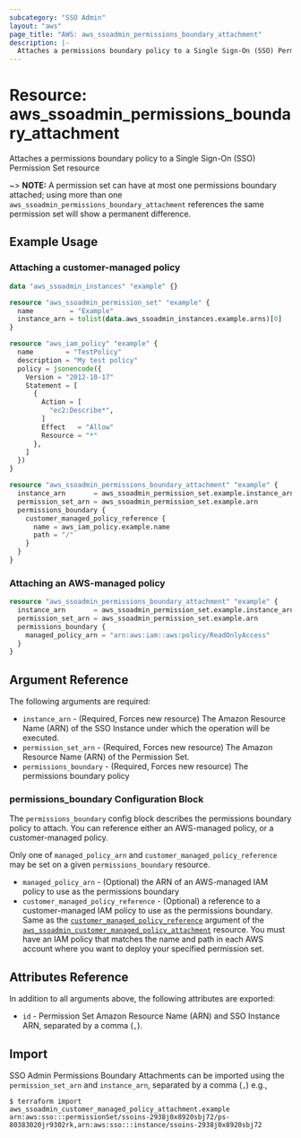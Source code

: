 ```yaml
---
subcategory: "SSO Admin"
layout: "aws"
page_title: "AWS: aws_ssoadmin_permissions_boundary_attachment"
description: |-
  Attaches a permissions boundary policy to a Single Sign-On (SSO) Permission Set resource
---
```


# Resource: aws_ssoadmin_permissions_boundary_attachment

Attaches a permissions boundary policy to a Single Sign-On (SSO) Permission Set resource

~> **NOTE:** A permission set can have at most one permissions boundary attached; using more than one `aws_ssoadmin_permissions_boundary_attachment` references the same permission set will show a permanent difference.

## Example Usage

### Attaching a customer-managed policy

```terraform
data "aws_ssoadmin_instances" "example" {}

resource "aws_ssoadmin_permission_set" "example" {
  name         = "Example"
  instance_arn = tolist(data.aws_ssoadmin_instances.example.arns)[0]
}

resource "aws_iam_policy" "example" {
  name        = "TestPolicy"
  description = "My test policy"
  policy = jsonencode({
    Version = "2012-10-17"
    Statement = [
      {
        Action = [
          "ec2:Describe*",
        ]
        Effect   = "Allow"
        Resource = "*"
      },
    ]
  })
}

resource "aws_ssoadmin_permissions_boundary_attachment" "example" {
  instance_arn       = aws_ssoadmin_permission_set.example.instance_arn
  permission_set_arn = aws_ssoadmin_permission_set.example.arn
  permissions_boundary {
    customer_managed_policy_reference {
      name = aws_iam_policy.example.name
      path = "/"
    }
  }
}

```

### Attaching an AWS-managed policy

```terraform
resource "aws_ssoadmin_permissions_boundary_attachment" "example" {
  instance_arn       = aws_ssoadmin_permission_set.example.instance_arn
  permission_set_arn = aws_ssoadmin_permission_set.example.arn
  permissions_boundary {
    managed_policy_arn = "arn:aws:iam::aws:policy/ReadOnlyAccess"
  }
}
```

## Argument Reference

The following arguments are required:

* `instance_arn` - (Required, Forces new resource) The Amazon Resource Name (ARN) of the SSO Instance under which the operation will be executed.
* `permission_set_arn` - (Required, Forces new resource) The Amazon Resource Name (ARN) of the Permission Set.
* `permissions_boundary` - (Required, Forces new resource) The permissions boundary policy 

### permissions_boundary Configuration Block

The `permissions_boundary` config block describes the permissions boundary policy to attach. You can reference either an AWS-managed policy, or a customer-managed policy.

Only one of `managed_policy_arn` and `customer_managed_policy_reference` may be set on a given `permissions_boundary` resource.

* `managed_policy_arn` - (Optional) the ARN of an AWS-managed IAM policy to use as the permissions boundary
* `customer_managed_policy_reference` - (Optional) a reference to a customer-managed IAM policy to use as the permissions boundary.  Same as the [`customer_managed_policy_reference`](aws_ssoadmin_customer_managed_policy_attachment.html#customer-managed-policy-reference) argument of the [`aws_ssoadmin_customer_managed_policy_attachment`](aws_ssoadmin_customer_managed_policy_attachment.html) resource.  You must have an IAM policy that matches the name and path in each AWS account where you want to deploy your specified permission set.

## Attributes Reference

In addition to all arguments above, the following attributes are exported:

* `id` - Permission Set Amazon Resource Name (ARN) and SSO Instance ARN, separated by a comma (`,`).

## Import

SSO Admin Permissions Boundary Attachments can be imported using the `permission_set_arn` and `instance_arn`, separated by a comma (`,`) e.g.,

```
$ terraform import aws_ssoadmin_customer_managed_policy_attachment.example arn:aws:sso:::permissionSet/ssoins-2938j0x8920sbj72/ps-80383020jr9302rk,arn:aws:sso:::instance/ssoins-2938j0x8920sbj72
```
